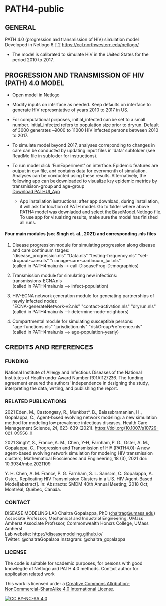 # PATH4-public
## GENERAL
PATH 4.0 (progression and transmission of HIV) simulation model 
Developed in Netlogo 6.2.2 https://ccl.northwestern.edu/netlogo/ 
* The model is calibrated to simulate HIV in the United States for the period 2010 to 2017. 

## PROGRESSION AND TRANSMISSiON OF HIV (PATH) 4.0 MODEL
* Open model in Netlogo
* Modify inputs on interface as needed. Keep defaults on interface to generate HIV representative of years 2010 to 2017 in US. 
* For computational purposes, initial_infected can be set to a small number. initial_infected refers to population size prior to dryrun. Default of 3000 generates ~9000 to 11000 HIV infected persons between 2010 to 2017. 
* To simulate model beyond 2017, analyses correponding to changes in care can be conducted by updating input files in 'data' subfolder (see ReadMe file in subfolder for instructions). 

* To run model click 'RunExperiment' on interface. Epidemic features are output in csv file, and contains data for everymonth of simulation. Analyses can be conducted using these results. Alternatively, the following app can be downloaded to visualize key epidemic metrics by transmisison-group and age-group  
[Download PATHUI_App](https://people.umass.edu/chaitrag/Research/PATH-App/PATHUISetup.exe)
  * App installation instructions: after app download, during installation, it will ask for location of PATH model. Go to folder where above PATH4 model was downladed and select the BaseModel.Netlogo file. To use app for visualzing results, make sure the model has finished all runs.

#### Four main modules (see Singh et. al., 2021) and corresponding .nls files
1.  Disease progression module for simulating progression along disease and care continuum stages:     
"disease_progression.nls" "Data.nls" "testing-frequency.nls" "set-dropout-care.nls" "manage-care-continuum_juri.nls"  
(called in PATH4main.nls--> call-DiseaseProg-Demographics) 

2. Transmission module for simulating new infections:   
transmissions-ECNA.nls   
(called in PATH4main.nls --> infect-population)  

3.  HIV-ECNA network generation module for generating partnerships of newly infected nodes:  
"ECNA-generateNetwork-v2.nls" "contact-activation.nls" "dryrun.nls"   
(called in PATH4main.nls -->  determine-node-neighbors)  

4. Compartmental module for simulating susceptible persons:   
"age-functions.nls" "jurisdiction.nls" "riskGroupPreference.nls"   
(called in PATH4main.nls --> age-population-yearly)  

## CREDITS AND REFERENCES

### FUNDING 

National Institute of Allergy and Infectious Diseases of the National Institutes of Health under Award Number R01AI127236. The funding agreement ensured the authors' independence in designing the study, interpreting the data, writing, and publishing the report.

### RELATED PUBLICATIONS

2021 Eden, M., Castonguay, R., Munkbat*, B., Balasubramanian, H., Gopalappa, C., Agent-based evolving network modeling: a new simulation method for modeling low prevalence infectious diseases, Health Care Management Science, 24, 623–639 (2021). https://doi.org/10.1007/s10729-021-09558-0 


2021 Singh*, S., France, A. M., Chen, Y-H, Farnham, P. G., Oster, A. M., Gopalappa, C., Progression and Transmission of HIV (PATH4.0): A new agent-based evolving network simulation for modeling HIV transmission clusters; Mathematical Biosciences and Engineering, 18 (3), 2021 doi: 10.3934/mbe.2021109

Y. H. Chen, A. M. France, P. G. Farnham, S. L. Sansom, C. Gopalappa, A. Oster., Replicating HIV Transmission Clusters in a U.S. HIV Agent-Based Model[abstract]. In: Abstracts: SMDM 40th Annual Meeting; 2018 Oct; Montréal, Québec, Canada. 

### CONTACT
DISEASE MODELING LAB
Chaitra Gopalappa, PhD (chaitrag@umass.edu)
Associate Professor, Mechanical and Industrial Engineering, UMass Amherst 
Associate Professor, Commonwealth Honors College, UMass Amherst    
Lab website:   https://diseasemodeling.github.io/   
Twitter: @chaitraGopalapa Instagram: @chaitra_gopalappa

### LICENSE
The code is suitable for academic purposes, for persons with good knowlegde of Netlogo and PATH 4.0 methods. Contact author for application related work.

This work is licensed under a
[Creative Commons Attribution-NonCommercial-ShareAlike 4.0 International License][cc-by-nc-sa].

[![CC BY-NC-SA 4.0][cc-by-nc-sa-image]][cc-by-nc-sa]

[cc-by-nc-sa]: http://creativecommons.org/licenses/by-nc-sa/4.0/
[cc-by-nc-sa-image]: https://licensebuttons.net/l/by-nc-sa/4.0/88x31.png
[cc-by-nc-sa-shield]: https://img.shields.io/badge/License-CC%20BY--NC--SA%204.0-lightgrey.svg
